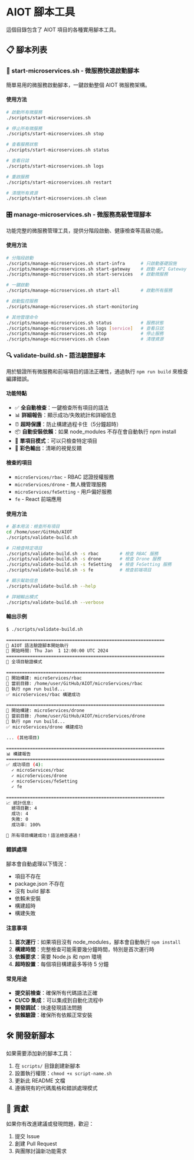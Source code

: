 # AIOT 腳本工具

這個目錄包含了 AIOT 項目的各種實用腳本工具。

## 📋 腳本列表

### 🚀 start-microservices.sh - 微服務快速啟動腳本

簡單易用的微服務啟動腳本，一鍵啟動整個 AIOT 微服務架構。

#### 使用方法

```bash
# 啟動所有微服務
./scripts/start-microservices.sh

# 停止所有微服務
./scripts/start-microservices.sh stop

# 查看服務狀態
./scripts/start-microservices.sh status

# 查看日誌
./scripts/start-microservices.sh logs

# 重啟服務
./scripts/start-microservices.sh restart

# 清理所有資源
./scripts/start-microservices.sh clean
```

### 🎛️ manage-microservices.sh - 微服務高級管理腳本

功能完整的微服務管理工具，提供分階段啟動、健康檢查等高級功能。

#### 使用方法

```bash
# 分階段啟動
./scripts/manage-microservices.sh start-infra      # 只啟動基礎設施
./scripts/manage-microservices.sh start-gateway    # 啟動 API Gateway
./scripts/manage-microservices.sh start-services   # 啟動微服務

# 一鍵啟動
./scripts/manage-microservices.sh start-all        # 啟動所有服務

# 啟動監控服務
./scripts/manage-microservices.sh start-monitoring

# 其他管理命令
./scripts/manage-microservices.sh status           # 服務狀態
./scripts/manage-microservices.sh logs [service]   # 查看日誌
./scripts/manage-microservices.sh stop             # 停止服務
./scripts/manage-microservices.sh clean            # 清理資源
```

### 🔍 validate-build.sh - 語法驗證腳本

用於驗證所有微服務和前端項目的語法正確性，通過執行 `npm run build` 來檢查編譯錯誤。

#### 功能特點

- ✅ **全自動檢查**：一鍵檢查所有項目的語法
- 📊 **詳細報告**：顯示成功/失敗統計和詳細信息
- ⏰ **超時保護**：防止構建過程卡住（5分鐘超時）
- 📦 **自動安裝依賴**：如果 node_modules 不存在會自動執行 npm install
- 🎯 **單項目模式**：可以只檢查特定項目
- 🌈 **彩色輸出**：清晰的視覺反饋

#### 檢查的項目

- `microServices/rbac` - RBAC 認證授權服務
- `microServices/drone` - 無人機管理服務  
- `microServices/feSetting` - 用戶偏好服務
- `fe` - React 前端應用

#### 使用方法

```bash
# 基本用法：檢查所有項目
cd /home/user/GitHub/AIOT
./scripts/validate-build.sh

# 只檢查特定項目
./scripts/validate-build.sh -s rbac        # 檢查 RBAC 服務
./scripts/validate-build.sh -s drone       # 檢查 Drone 服務
./scripts/validate-build.sh -s feSetting   # 檢查 FeSetting 服務
./scripts/validate-build.sh -s fe          # 檢查前端項目

# 顯示幫助信息
./scripts/validate-build.sh --help

# 詳細輸出模式
./scripts/validate-build.sh --verbose
```

#### 輸出示例

```bash
$ ./scripts/validate-build.sh

============================================================
🚀 AIOT 語法驗證腳本開始執行
📅 開始時間: Thu Jan  1 12:00:00 UTC 2024
============================================================
🎯 全項目驗證模式

============================================================
🔨 開始構建: microServices/rbac
📂 當前目錄: /home/user/GitHub/AIOT/microServices/rbac
🚀 執行 npm run build...
✅ microServices/rbac 構建成功

============================================================
🔨 開始構建: microServices/drone
📂 當前目錄: /home/user/GitHub/AIOT/microServices/drone
🚀 執行 npm run build...
✅ microServices/drone 構建成功

... (其他項目)

============================================================
📊 構建報告
============================================================
✅ 成功項目 (4):
  ✓ microServices/rbac
  ✓ microServices/drone
  ✓ microServices/feSetting
  ✓ fe

============================================================
📈 統計信息:
  總項目數: 4
  成功: 4
  失敗: 0
  成功率: 100%

🎉 所有項目構建成功！語法檢查通過！
```

#### 錯誤處理

腳本會自動處理以下情況：

- 項目不存在
- package.json 不存在
- 沒有 build 腳本
- 依賴未安裝
- 構建超時
- 構建失敗

#### 注意事項

1. **首次運行**：如果項目沒有 node_modules，腳本會自動執行 `npm install`
2. **構建時間**：完整檢查可能需要幾分鐘時間，特別是首次運行時
3. **依賴要求**：需要 Node.js 和 npm 環境
4. **超時設置**：每個項目構建最多等待 5 分鐘

#### 常見用途

- **提交前檢查**：確保所有代碼語法正確
- **CI/CD 集成**：可以集成到自動化流程中
- **開發調試**：快速發現語法問題
- **依賴驗證**：確保所有依賴正常安裝

## 🛠 開發新腳本

如果需要添加新的腳本工具：

1. 在 `scripts/` 目錄創建新腳本
2. 設置執行權限：`chmod +x script-name.sh`
3. 更新此 README 文檔
4. 遵循現有的代碼風格和錯誤處理模式

## 🤝 貢獻

如果你有改進建議或發現問題，歡迎：

1. 提交 Issue
2. 創建 Pull Request
3. 與團隊討論新功能需求